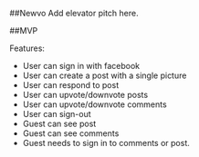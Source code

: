 ##Newvo
Add elevator pitch here.

##MVP 

Features:

- User can sign in with facebook
- User can create a post with a single picture
- User can respond to post
- User can upvote/downvote posts
- User can upvote/downvote comments
- User can sign-out 
- Guest can see post
- Guest can see comments
- Guest needs to sign in to comments or post.

